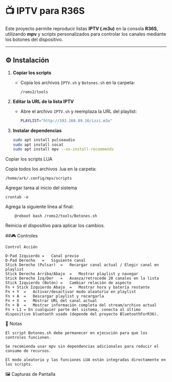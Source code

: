 # 📺 IPTV para R36S

Este proyecto permite reproducir listas **IPTV (.m3u)** en la consola **R36S**, utilizando **mpv** y scripts personalizados para controlar los canales mediante los botones del dispositivo.

---

## ⚙️ Instalación

1. **Copiar los scripts**
   - Copia los archivos `IPTV.sh` y `Botones.sh` en la carpeta:
     ```
     /roms2/tools
     ```

2. **Editar la URL de la lista IPTV**
   - Abre el archivo `IPTV.sh` y reemplaza la URL del playlist:
     ```bash
     PLAYLIST="http://192.168.89.16/izzi.m3u"
     ```

3. **Instalar dependencias**
   ```bash
   sudo apt install pulseaudio
   sudo apt install socat
   sudo apt install mpv --no-install-recommends

Copiar los scripts LUA

Copia todos los archivos .lua en la carpeta:

    /home/ark/.config/mpv/scripts

Agregar tarea al inicio del sistema

    crontab -e


Agrega la siguiente línea al final:

        @reboot bash /roms2/tools/Botones.sh

Reinicia el dispositivo para aplicar los cambios.

##🎮 Controles

	Control	Acción
	
	D-Pad Izquierdo	=	Canal previo
   	D-Pad Derecho	=	Siguiente canal
   	Stick Derecho (Pulsar)	=	Recargar canal actual / Elegir canal en playlist
   	Stick Derecho Arriba/Abajo	=	Mostrar playlist y navegar
   	Stick Derecho Izq/Der	=	Avanza/retrocede 20 canales en la lista
   	Stick Izquierdo (Botón)	=	Cambiar relación de aspecto
   	Fn + Stick Izquierdo Abajo	=	Mostrar hora y batería restante
   	Fn + Y	=	Activar/desactivar modo aleatorio en playlist
   	Fn + A	=	Descargar playlist y recargarla
   	Fn + X	=	Mostrar URL del canal actual
   	Fn + B	=	Mostrar información completa del stream/archivo actual
	Fn + L1 = En cualquier parte del sistema, conecta al último dispositivo bluetooth usado (depende del proyecto BluetoothForR36).
	
🧩 Notas

    El script Botones.sh debe permanecer en ejecución para que los controles funcionen.

    Se recomienda usar mpv sin dependencias adicionales para reducir el consumo de recursos.

    El modo aleatorio y las funciones LUA están integradas directamente en los scripts.

🖼️ Capturas de Pantalla



